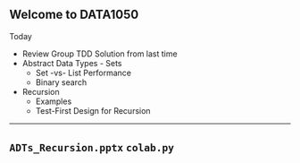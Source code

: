 Welcome to DATA1050
---
Today
* Review Group TDD Solution from last time
* Abstract Data Types - Sets
  * Set -vs- List Performance
  * Binary search
* Recursion
  * Examples
  * Test-First Design for Recursion

---

`ADTs_Recursion.pptx`
`colab.py`
---


